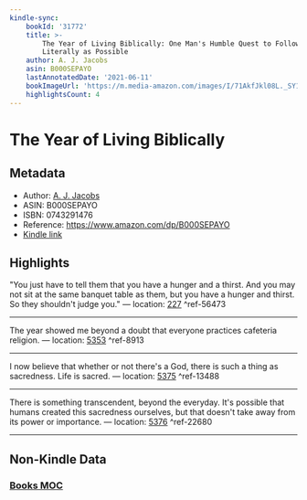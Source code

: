 ```yaml
---
kindle-sync:
    bookId: '31772'
    title: >-
        The Year of Living Biblically: One Man's Humble Quest to Follow the Bible as
        Literally as Possible
    author: A. J. Jacobs
    asin: B000SEPAYO
    lastAnnotatedDate: '2021-06-11'
    bookImageUrl: 'https://m.media-amazon.com/images/I/71AkfJkl08L._SY160.jpg'
    highlightsCount: 4
---
```


# The Year of Living Biblically

## Metadata

-   Author: [A. J. Jacobs](https://www.amazon.comundefined)
-   ASIN: B000SEPAYO
-   ISBN: 0743291476
-   Reference: https://www.amazon.com/dp/B000SEPAYO
-   [Kindle link](kindle://book?action=open&asin=B000SEPAYO)

## Highlights

"You just have to tell them that you have a hunger and a thirst. And you may not sit at the same banquet table as them, but you have a hunger and thirst. So they shouldn't judge you." — location: [227](kindle://book?action=open&asin=B000SEPAYO&location=227) ^ref-56473

---

The year showed me beyond a doubt that everyone practices cafeteria religion. — location: [5353](kindle://book?action=open&asin=B000SEPAYO&location=5353) ^ref-8913

---

I now believe that whether or not there's a God, there is such a thing as sacredness. Life is sacred. — location: [5375](kindle://book?action=open&asin=B000SEPAYO&location=5375) ^ref-13488

---

There is something transcendent, beyond the everyday. It's possible that humans created this sacredness ourselves, but that doesn't take away from its power or importance. — location: [5376](kindle://book?action=open&asin=B000SEPAYO&location=5376) ^ref-22680

---

## Non-Kindle Data

### [Books MOC](Books%20MOC.md)

